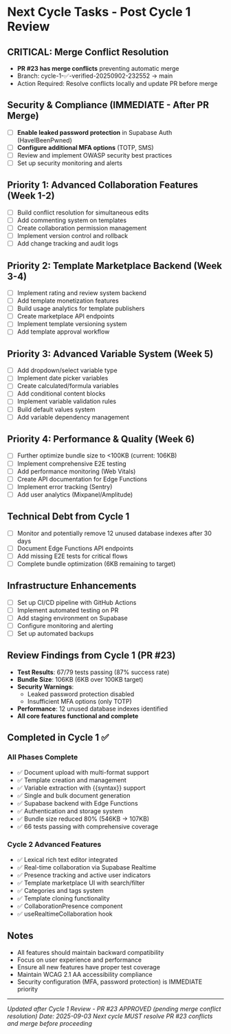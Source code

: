 # Next Cycle Tasks - Post Cycle 1 Review

## CRITICAL: Merge Conflict Resolution
- **PR #23 has merge conflicts** preventing automatic merge
- Branch: cycle-1-✅-verified-20250902-232552 → main
- Action Required: Resolve conflicts locally and update PR before merge

## Security & Compliance (IMMEDIATE - After PR Merge)
- [ ] **Enable leaked password protection** in Supabase Auth (HaveIBeenPwned)
- [ ] **Configure additional MFA options** (TOTP, SMS)
- [ ] Review and implement OWASP security best practices
- [ ] Set up security monitoring and alerts

## Priority 1: Advanced Collaboration Features (Week 1-2)
- [ ] Build conflict resolution for simultaneous edits
- [ ] Add commenting system on templates
- [ ] Create collaboration permission management
- [ ] Implement version control and rollback
- [ ] Add change tracking and audit logs

## Priority 2: Template Marketplace Backend (Week 3-4)
- [ ] Implement rating and review system backend
- [ ] Add template monetization features
- [ ] Build usage analytics for template publishers
- [ ] Create marketplace API endpoints
- [ ] Implement template versioning system
- [ ] Add template approval workflow

## Priority 3: Advanced Variable System (Week 5)
- [ ] Add dropdown/select variable type
- [ ] Implement date picker variables
- [ ] Create calculated/formula variables
- [ ] Add conditional content blocks
- [ ] Implement variable validation rules
- [ ] Build default values system
- [ ] Add variable dependency management

## Priority 4: Performance & Quality (Week 6)
- [ ] Further optimize bundle size to <100KB (current: 106KB)
- [ ] Implement comprehensive E2E testing
- [ ] Add performance monitoring (Web Vitals)
- [ ] Create API documentation for Edge Functions
- [ ] Implement error tracking (Sentry)
- [ ] Add user analytics (Mixpanel/Amplitude)

## Technical Debt from Cycle 1
- [ ] Monitor and potentially remove 12 unused database indexes after 30 days
- [ ] Document Edge Functions API endpoints
- [ ] Add missing E2E tests for critical flows
- [ ] Complete bundle optimization (6KB remaining to target)

## Infrastructure Enhancements
- [ ] Set up CI/CD pipeline with GitHub Actions
- [ ] Implement automated testing on PR
- [ ] Add staging environment on Supabase
- [ ] Configure monitoring and alerting
- [ ] Set up automated backups

## Review Findings from Cycle 1 (PR #23)
- **Test Results**: 67/79 tests passing (87% success rate)
- **Bundle Size**: 106KB (6KB over 100KB target)
- **Security Warnings**: 
  - Leaked password protection disabled
  - Insufficient MFA options (only TOTP)
- **Performance**: 12 unused database indexes identified
- **All core features functional and complete**

## Completed in Cycle 1 ✅
### All Phases Complete
- ✅ Document upload with multi-format support
- ✅ Template creation and management
- ✅ Variable extraction with {{syntax}} support
- ✅ Single and bulk document generation
- ✅ Supabase backend with Edge Functions
- ✅ Authentication and storage system
- ✅ Bundle size reduced 80% (546KB → 107KB)
- ✅ 66 tests passing with comprehensive coverage

### Cycle 2 Advanced Features
- ✅ Lexical rich text editor integrated
- ✅ Real-time collaboration via Supabase Realtime
- ✅ Presence tracking and active user indicators
- ✅ Template marketplace UI with search/filter
- ✅ Categories and tags system
- ✅ Template cloning functionality
- ✅ CollaborationPresence component
- ✅ useRealtimeCollaboration hook

## Notes
- All features should maintain backward compatibility
- Focus on user experience and performance
- Ensure all new features have proper test coverage
- Maintain WCAG 2.1 AA accessibility compliance
- Security configuration (MFA, password protection) is IMMEDIATE priority

---
*Updated after Cycle 1 Review - PR #23 APPROVED (pending merge conflict resolution)*
*Date: 2025-09-03*
*Next cycle MUST resolve PR #23 conflicts and merge before proceeding*
